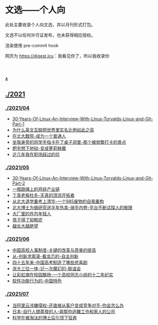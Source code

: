 # 文选——个人向

此处主要收录个人向文选，并以月刊形式打包。

文选不以任何许可证发布，也未获得相应授权。

渲染使用 pre-commit hook

网页为 <https://digest.icu>：我看见你了，所以我收录你

# [.](.)

## [./2021](./2021)

### [./2021/04](./2021/04)

* [30-Years-Of-Linux-An-Interview-With-Linus-Torvalds-Linux-and-Git-Part-1](./2021/04/30-Years-Of-Linux-An-Interview-With-Linus-Torvalds-Linux-and-Git-Part-1.md)
* [为什么英文互联网世界里实名比例如此之高](./2021/04/为什么英文互联网世界里实名比例如此之高.md)
* [在北大数院-成为一个普通人](./2021/04/在北大数院-成为一个普通人.md)
* [坐我身旁的同学手指卡在了桌子洞里-那个被频繁打卡的景点](./2021/04/坐我身旁的同学手指卡在了桌子洞里-那个被频繁打卡的景点.md)
* [肥宅想下地狱-变成萝莉魅魔](./2021/04/肥宅想下地狱-变成萝莉魅魔.md)
* [近几年我在职场踩过的坑](./2021/04/近几年我在职场踩过的坑.md)

### [./2021/05](./2021/05)

* [30-Years-Of-Linux-An-Interview-With-Linus-Torvalds-Linux-and-Git-Part-2](./2021/05/30-Years-Of-Linux-An-Interview-With-Linus-Torvalds-Linux-and-Git-Part-2.md)
* [一根跳绳上的鸡娃产业链](./2021/05/一根跳绳上的鸡娃产业链.md)
* [丁真老板杜冬-天真的顶流开拓者](./2021/05/丁真老板杜冬-天真的顶流开拓者.md)
* [从北大退学重考上清华-一个985废物的自我重构](./2021/05/从北大退学重考上清华-一个985废物的自我重构.md)
* [北大博士为做研究送半年外卖-骑手内卷-平台不断试探人的极限](./2021/05/北大博士为做研究送半年外卖-骑手内卷-平台不断试探人的极限.md)
* [大厂里的外包年轻人](./2021/05/大厂里的外包年轻人.md)
* [孩子得了抑郁症](./2021/05/孩子得了抑郁症.md)
* [越长大越绝望](./2021/05/越长大越绝望.md)

### [./2021/06](./2021/06)

* [中国高校人事制度-关键的改革与质量的提高](./2021/06/中国高校人事制度-关键的改革与质量的提高.md)
* [从-创新求索录-看龙芯的-自主创新](./2021/06/从-创新求索录-看龙芯的-自主创新.md)
* [四十五年来-中国高考制造了哪些悲喜剧](./2021/06/四十五年来-中国高考制造了哪些悲喜剧.md)
* [浙大三位一体-记一次魔幻的-联谊会](./2021/06/浙大三位一体-记一次魔幻的-联谊会.md)
* [让彩虹旗在校园飘扬-一个高校同志小组的十二年纪实](./2021/06/让彩虹旗在校园飘扬-一个高校同志小组的十二年纪实.md)
* [软件功能行为的-中国特色](./2021/06/软件功能行为的-中国特色.md)

### [./2021/07](./2021/07)

* [当阿里云涉嫌侵权-还直接从客户变成竞争对手-你会怎么办](./2021/07/当阿里云涉嫌侵权-还直接从客户变成竞争对手-你会怎么办.md)
* [日本-自行人間蒸發的人-與幫你逃離工作和家人的公司](./2021/07/日本-自行人間蒸發的人-與幫你逃離工作和家人的公司.md)
* [科学在被淘汰的博士后引领下狂奔](./2021/07/科学在被淘汰的博士后引领下狂奔.md)

